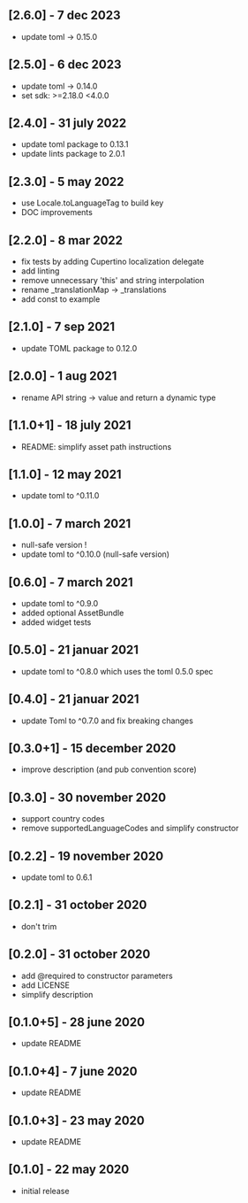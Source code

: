 ## [2.6.0] - 7 dec 2023
- update toml -> 0.15.0

## [2.5.0] - 6 dec 2023
- update toml -> 0.14.0
- set sdk: >=2.18.0 <4.0.0

## [2.4.0] - 31 july 2022
- update toml package to 0.13.1
- update lints package to 2.0.1

## [2.3.0] - 5 may 2022
- use Locale.toLanguageTag to build key
- DOC improvements

## [2.2.0] - 8 mar 2022
- fix tests by adding Cupertino localization delegate
- add linting
- remove unnecessary 'this' and string interpolation
- rename _translationMap -> _translations
- add const to example

## [2.1.0] - 7 sep 2021
- update TOML package to 0.12.0

## [2.0.0] - 1 aug 2021
- rename API string -> value and return a dynamic type

## [1.1.0+1] - 18 july 2021
- README: simplify asset path instructions

## [1.1.0] - 12 may 2021
- update toml to ^0.11.0

## [1.0.0] - 7 march 2021
- null-safe version !
- update toml to ^0.10.0 (null-safe version)

## [0.6.0] - 7 march 2021
- update toml to ^0.9.0
- added optional AssetBundle
- added widget tests

## [0.5.0] - 21 januar 2021
- update toml to ^0.8.0 which uses the toml 0.5.0 spec

## [0.4.0] - 21 januar 2021
- update Toml to ^0.7.0 and fix breaking changes

## [0.3.0+1] - 15 december 2020
- improve description (and pub convention score)

## [0.3.0] - 30 november 2020
- support country codes
- remove supportedLanguageCodes and simplify constructor

## [0.2.2] - 19 november 2020
- update toml to 0.6.1

## [0.2.1] - 31 october 2020
- don't trim

## [0.2.0] - 31 october 2020
- add @required to constructor parameters
- add LICENSE
- simplify description

## [0.1.0+5] - 28 june 2020
- update README

## [0.1.0+4] - 7 june 2020
- update README

## [0.1.0+3] - 23 may 2020
- update README

## [0.1.0] - 22 may 2020
- initial release
